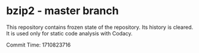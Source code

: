 # bzip2 - master branch

This repository contains frozen state of the repository.
Its history is cleared. It is used only for static code
analysis with Codacy.

Commit Time: 1710823716